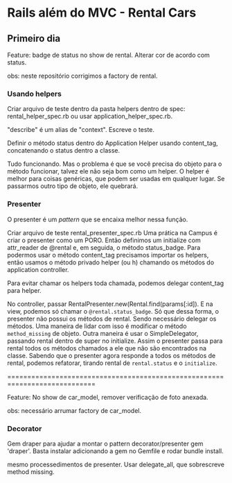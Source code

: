 # Rails além do MVC - Rental Cars
## Primeiro dia

Feature:
badge de status no show de rental. Alterar cor de acordo com status.

obs: neste repositório corrigimos a factory de rental.

### Usando helpers

Criar arquivo de teste dentro da pasta helpers dentro de spec: rental_helper_spec.rb ou usar
application_helper_spec.rb.

"describe" é um alias de "context".
Escreve o teste.

Definir o método status dentro do Application Helper usando content_tag,
concatenando o status dentro a classe.

Tudo funcionando. Mas o problema é que se você precisa do objeto para o método
funcionar, talvez ele não seja bom como um helper. O helper é melhor para coisas
genéricas, que podem ser usadas em qualquer lugar. Se passarmos outro tipo de
objeto, ele quebrará.

### Presenter
O presenter é um *pattern* que se encaixa melhor nessa função.

Criar arquivo de teste rental_presenter_spec.rb
Uma prática na Campus é criar o presenter como um PORO. Então definimos um
initialize com attr_reader de @rental e, em seguida, o método status_badge. Para
podermos usar o método content_tag precisamos importar os helpers, então usamos
o método privado helper (ou h) chamando os métodos do application controller. 

Para evitar chamar os helpers toda chamada, podemos delegar content_tag para helper.

No controller, passar RentalPresenter.new(Rental.find(params[:id]). E na view,
podemos só chamar o `@rental.status_badge`.
Só que dessa forma, o presenter não possui os métodos de rental. Sendo
necessário delegar os métodos. Uma maneira de lidar com isso é modificar o
método `method_missing` de objeto.
Outra maneira é usar o SimpleDelegator, passando rental dentro de super no
initialize. Assim o presenter passa para rental todos os métodos chamados a ele
que não são encontrados na classe. Sabendo que o presenter agora responde a
todos os métodos de rental, podemos refatorar, tirando rental de `rental.status`
e o `initialize`.

============================================================================


Feature:
No show de car_model, remover verificação de foto anexada.

obs: necessário arrumar factory de car_model.
### Decorator

Gem draper para ajudar a montar o pattern decorator/presenter
gem 'draper'. Basta instalar adicionando a gem no Gemfile e rodar bundle
install.

mesmo processedimentos de presenter. Usar delegate_all, que sobrescreve method
missing.
